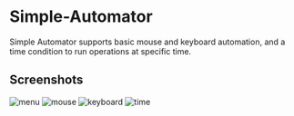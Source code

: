 # Simple-Automator


Simple Automator supports basic mouse and keyboard automation, and a time condition to run operations at specific time.

## Screenshots

![menu](https://s8.uupload.ir/files/menu_ecow.png)
![mouse](https://s8.uupload.ir/files/mouse_ijt.png)
![keyboard](https://s8.uupload.ir/files/keyboard_5cfy.png)
![time](https://s8.uupload.ir/files/time_rt7d.png)